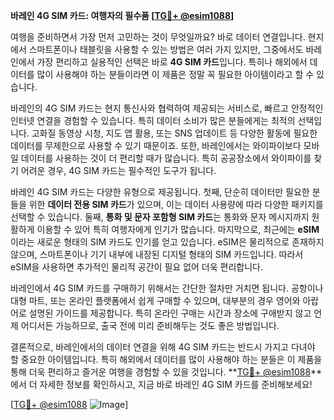**바레인 4G SIM 카드: 여행자의 필수품 [[TG💪+ @esim1088](https://t.me/s/esim1088)]**

여행을 준비하면서 가장 먼저 고민하는 것이 무엇일까요? 바로 데이터 연결입니다. 현지에서 스마트폰이나 태블릿을 사용할 수 있는 방법은 여러 가지 있지만, 그중에서도 바레인에서 가장 편리하고 실용적인 선택은 바로 **4G SIM 카드**입니다. 특히나 해외에서 데이터를 많이 사용해야 하는 분들이라면 이 제품은 정말 꼭 필요한 아이템이라고 할 수 있습니다.

바레인의 4G SIM 카드는 현지 통신사와 협력하여 제공되는 서비스로, 빠르고 안정적인 인터넷 연결을 경험할 수 있습니다. 특히 데이터 소비가 많은 분들에게는 최적의 선택입니다. 고화질 동영상 시청, 지도 앱 활용, 또는 SNS 업데이트 등 다양한 활동에 필요한 데이터를 무제한으로 사용할 수 있기 때문이죠. 또한, 바레인에서는 와이파이보다 모바일 데이터를 사용하는 것이 더 편리할 때가 많습니다. 특히 공공장소에서 와이파이를 찾기 어려운 경우, 4G SIM 카드는 필수적인 도구가 됩니다.

바레인 4G SIM 카드는 다양한 유형으로 제공됩니다. 첫째, 단순히 데이터만 필요한 분들을 위한 **데이터 전용 SIM 카드**가 있으며, 이는 데이터 사용량에 따라 다양한 패키지를 선택할 수 있습니다. 둘째, **통화 및 문자 포함형 SIM 카드**는 통화와 문자 메시지까지 원활하게 이용할 수 있어 특히 여행자에게 인기가 많습니다. 마지막으로, 최근에는 **eSIM**이라는 새로운 형태의 SIM 카드도 인기를 얻고 있습니다. eSIM은 물리적으로 존재하지 않으며, 스마트폰이나 기기 내부에 내장된 디지털 형태의 SIM 카드입니다. 따라서 eSIM을 사용하면 추가적인 물리적 공간이 필요 없어 더욱 편리합니다.

바레인에서 4G SIM 카드를 구매하기 위해서는 간단한 절차만 거치면 됩니다. 공항이나 대형 마트, 또는 온라인 플랫폼에서 쉽게 구매할 수 있으며, 대부분의 경우 영어와 아랍어로 설명된 가이드를 제공합니다. 특히 온라인 구매는 시간과 장소에 구애받지 않고 언제 어디서든 가능하므로, 출국 전에 미리 준비해두는 것도 좋은 방법입니다.

결론적으로, 바레인에서의 데이터 연결을 위해 4G SIM 카드는 반드시 가지고 다녀야 할 중요한 아이템입니다. 특히 해외에서 데이터를 많이 사용해야 하는 분들은 이 제품을 통해 더욱 편리하고 즐거운 여행을 경험할 수 있을 것입니다. **[TG💪+ @esim1088](https://t.me/s/esim1088)**에서 더 자세한 정보를 확인하시고, 지금 바로 바레인 4G SIM 카드를 준비해보세요!

[[TG💪+ @esim1088](https://t.me/s/esim1088) ![Image](https://i.postimg.cc/Y0z9fWf4/image.png)]
